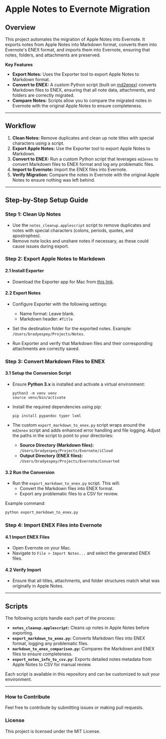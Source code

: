 # Apple Notes to Evernote Migration

## Overview

This project automates the migration of Apple Notes into Evernote. It exports notes from Apple Notes into Markdown format, converts them into Evernote's ENEX format, and imports them into Evernote, ensuring that notes, folders, and attachments are preserved.

**Key Features**
- **Export Notes:** Uses the Exporter tool to export Apple Notes to Markdown format.
- **Convert to ENEX:** A custom Python script (built on [md2enex](https://github.com/karloskalcium/md2enex)) converts Markdown files to ENEX, ensuring that all note data, attachments, and folders are correctly migrated.
- **Compare Notes:** Scripts allow you to compare the migrated notes in Evernote with the original Apple Notes to ensure completeness.

---

## Workflow

1. **Clean Notes:** Remove duplicates and clean up note titles with special characters using a script.
2. **Export Apple Notes:** Use the Exporter tool to export Apple Notes to Markdown.
3. **Convert to ENEX:** Run a custom Python script that leverages `md2enex` to convert Markdown files to ENEX format and log any problematic files.
4. **Import to Evernote:** Import the ENEX files into Evernote.
5. **Verify Migration:** Compare the notes in Evernote with the original Apple Notes to ensure nothing was left behind.

---

## Step-by-Step Setup Guide

### Step 1: Clean Up Notes

- Use the `notes_cleanup.applescript` script to remove duplicates and notes with special characters (colons, periods, quotes, and apostrophes).
- Remove note locks and unshare notes if necessary, as these could cause issues during export.

### Step 2: Export Apple Notes to Markdown

#### 2.1 Install Exporter
- Download the Exporter app for Mac from [this link](https://apps.apple.com/us/app/exporter/id1099120373?mt=12).

#### 2.2 Export Notes
- Configure Exporter with the following settings:
  - Name format: Leave blank.
  - Markdown header: `#Title`
  
- Set the destination folder for the exported notes. Example: `/Users/bradyespey/Projects/Notes`.

- Run Exporter and verify that Markdown files and their corresponding attachments are correctly saved.

### Step 3: Convert Markdown Files to ENEX

#### 3.1 Setup the Conversion Script
- Ensure **Python 3.x** is installed and activate a virtual environment:
  ```
  python3 -m venv venv
  source venv/bin/activate
  ```
  
- Install the required dependencies using pip:
  ```
  pip install pypandoc typer lxml
  ```

- The custom `export_markdown_to_enex.py` script wraps around the `md2enex` script and adds enhanced error handling and file logging. Adjust the paths in the script to point to your directories:
  
  - **Source Directory (Markdown files):** `/Users/bradyespey/Projects/Evernote/iCloud`
  - **Output Directory (ENEX files):** `/Users/bradyespey/Projects/Evernote/Converted`

#### 3.2 Run the Conversion
- Run the `export_markdown_to_enex.py` script. This will:
  - Convert the Markdown files into ENEX format.
  - Export any problematic files to a CSV for review.

Example command:
```bash
python export_markdown_to_enex.py
```

### Step 4: Import ENEX Files into Evernote

#### 4.1 Import ENEX Files
- Open Evernote on your Mac.
- Navigate to `File > Import Notes...` and select the generated ENEX files.

#### 4.2 Verify Import
- Ensure that all titles, attachments, and folder structures match what was originally in Apple Notes.

---

## Scripts

The following scripts handle each part of the process:

- **`notes_cleanup.applescript`:** Cleans up notes in Apple Notes before exporting.
- **`export_markdown_to_enex.py`:** Converts Markdown files into ENEX format, logging any problematic files.
- **`markdown_to_enex_comparison.py`:** Compares the Markdown and ENEX files to ensure completeness.
- **`export_notes_info_to_csv.py`:** Exports detailed notes metadata from Apple Notes to CSV for manual review.

Each script is available in this repository and can be customized to suit your environment.

---

### How to Contribute
Feel free to contribute by submitting issues or making pull requests. 

### License
This project is licensed under the MIT License.